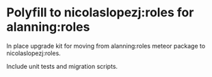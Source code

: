 # Polyfill to nicolaslopezj:roles  for alanning:roles 


In place upgrade kit for moving from alanning:roles meteor package to nicolaslopezj:roles. 

Include unit tests and migration scripts.

